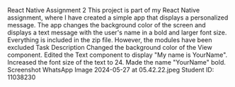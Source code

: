 React Native Assignment 2
This project is part of my React Native assignment, where I have created a simple app that displays a personalized message. The app changes the background color of the screen and displays a text message with the user's name in a bold and larger font size.
Everything is included in the zip file. However, the modules have been excluded
Task Description
Changed the background color of the View component.
Edited the Text component to display "My name is YourName".
Increased the font size of the text to 24.
Made the name "YourName" bold.
Screenshot
WhatsApp Image 2024-05-27 at 05.42.22.jpeg
Student ID: 11038230
